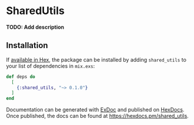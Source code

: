 # SharedUtils

**TODO: Add description**

## Installation

If [available in Hex](https://hex.pm/docs/publish), the package can be installed
by adding `shared_utils` to your list of dependencies in `mix.exs`:

```elixir
def deps do
  [
    {:shared_utils, "~> 0.1.0"}
  ]
end
```

Documentation can be generated with [ExDoc](https://github.com/elixir-lang/ex_doc)
and published on [HexDocs](https://hexdocs.pm). Once published, the docs can
be found at <https://hexdocs.pm/shared_utils>.

